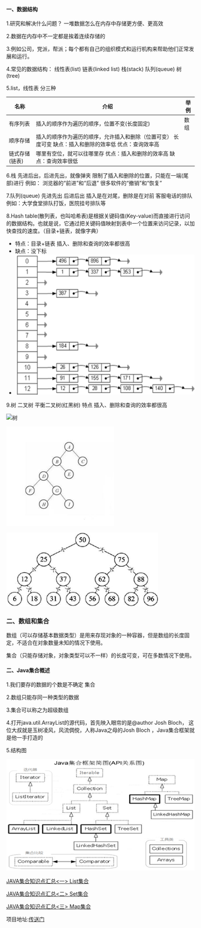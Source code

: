 #### 一、数据结构

1.研究和解决什么问题？
一堆数据怎么在内存中存储更方便、更高效

2.数据在内存中不一定都是挨着连续存储的

3.例如公司，党派，帮派；每个都有自己的组织模式和运行机构来帮助他们正常发展和运行。

4.常见的数据结构：
线性表(list)   链表(linked list)    栈(stack)    队列(queue)  树(tree)

5.list，线性表  分三种

|名称|介绍|举例|
|---|---|---|
|有序列表 |插入的顺序作为遍历的顺序，位置不变(长度固定)| 数组
|顺序存储 |插入的顺序作为遍历的顺序，允许插入和删除（位置可变）   长度可变   缺点：插入和删除的效率低    优点：查询效率高||
|链式存储(链表) |哪里有空位，就可以往哪里存  优点：插入和删除的效率高  缺点：查询效率很低||

6.栈   先进后出，后进先出，就像弹夹    限制了插入和删除的位置，只能在一端(尾部)进行
例如：
浏览器的“前进”和“后退”
很多软件的“撤销”和“恢复”

7.队列(queue)   先进先出  后进后出     插入是在对尾，删除是在对前      客服电话的排队
例如：大学食堂排队打饭，医院挂号排队等

8.Hash table(散列表，也叫哈希表)是根据关键码值(Key-value)而直接进行访问的数据结构。也就是说，它通过把关键码值映射到表中一个位置来访问记录，以加快查找的速度。（目录+链表，就像字典）

- 特点：目录+链表   插入、删除和查询的效率都很高
- 缺点：没下标
- ![哈希表](picture/01哈希表效果图.png)

9.树        二叉树      平衡二叉树(红黑树)   特点    插入、删除和查询的效率都很高

![树](picture/02树.png)

![二叉树](picture/03二叉树.png)

![平衡树](picture/04平衡二叉树.png)

### 二、数组和集合
      
数组（可以存储基本数据类型）是用来存现对象的一种容器，但是数组的长度固定，不适合在对象数量未知的情况下使用。
  
集合（只能存储对象，对象类型可以不一样）的长度可变，可在多数情况下使用。


#### 二、Java集合概述

1.我们要存的数据的个数是不确定         集合

2.数组只能存同一种类型的数据

3.集合可以称之为超级数组

4.打开java.util.ArrayList的源代码，首先映入眼帘的是@author  Josh Bloch，
这位大叔就是玉树凌风，风流倜傥，人称Java之母的Josh Bloch ，Java集合框架就是他一手打造的

5.结构图

![结构图](picture/05集合整体图.png)


[JAVA集合知识点汇总<一> List集合](/Java_Collection01_List)


[JAVA集合知识点汇总<二> Set集合](/Java_Collection02_Set)


[JAVA集合知识点汇总<三> Map集合](/Java_Collection03_Map)




项目地址:[传送门](https://github.com/AFinalStone/Java_Collection)
